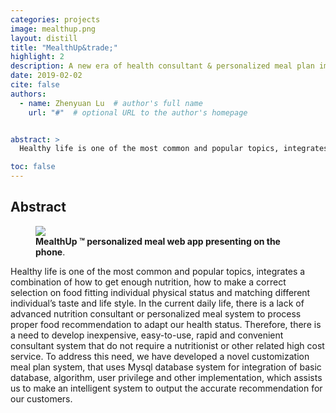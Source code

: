 ```yaml
---
categories: projects
image: mealthup.png
layout: distill
title: "MealthUp&trade;"
highlight: 2
description: A new era of health consultant & personalized meal plan implemented machine learning techniques.
date: 2019-02-02
cite: false
authors:
  - name: Zhenyuan Lu  # author's full name
    url: "#"  # optional URL to the author's homepage


abstract: >
  Healthy life is one of the most common and popular topics, integrates a combination of how to get enough nutrition, how to make a correct selection on food fitting individual physical status and matching different individual’s taste and life style. In the current daily life, there is a lack of advanced nutrition consultant or personalized meal system to process proper food recommendation to adapt our health status. Therefore, there is a need to develop inexpensive, easy-to-use, rapid and convenient consultant system that do not require a nutritionist or other related high cost service. To address this need, we have developed a novel customization meal plan system, that uses Mysql database system for integration of basic database, algorithm, user privilege and other implementation, which assists us to make an intelligent system to output the accurate recommendation for our customers.

toc: false
---
```


## Abstract

<figure>
  <img src="{{ '/assets/projects/mealthup.png' | relative_url }}" />
  <figcaption>
    <strong> MealthUp &trade; personalized meal web app presenting on the phone</strong>.
  </figcaption>
</figure>

Healthy life is one of the most common and popular topics, integrates a combination of how to get enough nutrition, how to make a correct selection on food fitting individual physical status and matching different individual’s taste and life style. In the current daily life, there is a lack of advanced nutrition consultant or personalized meal system to process proper food recommendation to adapt our health status. Therefore, there is a need to develop inexpensive, easy-to-use, rapid and convenient consultant system that do not require a nutritionist or other related high cost service. To address this need, we have developed a novel customization meal plan system, that uses Mysql database system for integration of basic database, algorithm, user privilege and other implementation, which assists us to make an intelligent system to output the accurate recommendation for our customers.
